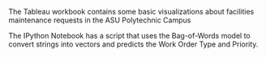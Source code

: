 The Tableau workbook contains some basic visualizations about facilities maintenance requests in the ASU Polytechnic Campus

The IPython Notebook has a script that uses the Bag-of-Words model to convert strings into vectors and predicts the Work Order Type and Priority.
